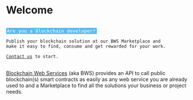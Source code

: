 # Welcome

<style>
.welcome-highlight {
    background-color:#5abaf0;
    color:white;
    text-shadow: none !important;
    font-size:13px;
    padding: 1px 3px 1px 2px;
  }
</style>

<pre class="highlight javascript" style="display: block;"><code>
<span class="welcome-highlight">Are you a Blockchain developer?</span>

<span class="s1">Publish your blockchain solution at our <span class="na">BWS Marketplace</span> and
make it easy to find, consume and get rewarded for your work.
</span>
<a href="https://bws.ninja/front-marketplace-contact.html" target="_blank">Contact us</a> to start.
</code>
</pre>

[Blockchain Web Services](https://bws.ninja) (aka BWS) provides an API to call public blockchain(s) smart contracts as easily as any web service you are already used to and a Marketplace to find all the solutions your business or project needs.

